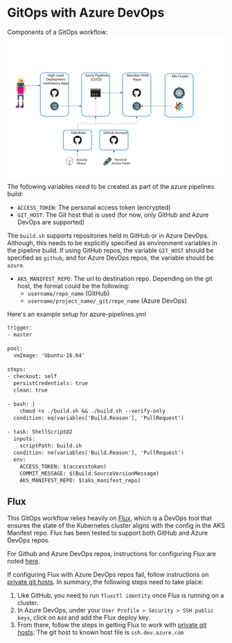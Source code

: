 # GitOps with Azure DevOps
Components of a GitOps workflow:
<img src="PAT.svg?sanitize=true">
The following variables *need* to be created as part of the azure pipelines build:

- `ACCESS_TOKEN`: The personal access token (encrypted)
- `GIT_HOST`: The Git host that is used (for now, only GitHub and Azure DevOps are supported)

The `build.sh` supports repositories held in GitHub or in Azure DevOps. Although, this needs to be explicitly specified as environment variables in the pipeline build. If using GitHub repos, the variable `GIT_HOST` should be specified as `github`, and for Azure DevOps repos, the variable should be `azure`.

- `AKS_MANIFEST_REPO`: The url to destination repo. Depending on the git host, the format could be the following:
  - `username/repo_name` (GitHub)
  - `username/project_name/_git/repo_name` (Azure DevOps)

Here's an example setup for azure-pipelines.yml

```
trigger:
- master

pool:
  vmImage: 'Ubuntu-16.04'

steps:
- checkout: self
  persistCredentials: true
  clean: true

- bash: |
    chmod +x ./build.sh && ./build.sh --verify-only
  condition: eq(variables['Build.Reason'], 'PullRequest')

- task: ShellScript@2
  inputs:
    scriptPath: build.sh
  condition: ne(variables['Build.Reason'], 'PullRequest')
  env:
    ACCESS_TOKEN: $(accesstoken)
    COMMIT_MESSAGE: $(Build.SourceVersionMessage)
    AKS_MANIFEST_REPO: $(aks_manifest_repo)
```
## Flux

This GitOps workflow relies heavily on [Flux](https://github.com/weaveworks/flux), which is a DevOps tool that ensures the state of the Kubernetes cluster aligns with the config in the AKS Manifest repo. Flux has been tested to support both GitHub and Azure DevOps repos.

For Github and Azure DevOps repos, instructions for configuring Flux are noted [here](https://github.com/weaveworks/flux/blob/master/site/get-started.md#get-started-with-flux).

If configuring Flux with Azure DevOps repos fail, follow instructions on [private git hosts](https://github.com/weaveworks/flux/blob/master/site/standalone-setup.md#using-a-private-git-host). In summary, the following steps need to take place:

1. Like GitHub, you need to run `fluxctl identity` once Flux is running on a cluster.
2. In Azure DevOps, under your `User Profile > Security > SSH public keys`, click on `Add` and add the Flux deploy key.
3. From there, follow the steps in getting Flux to work with [private git hosts](https://github.com/weaveworks/flux/blob/master/site/standalone-setup.md#using-a-private-git-host). The git host to known host file is `ssh.dev.azure.com`

